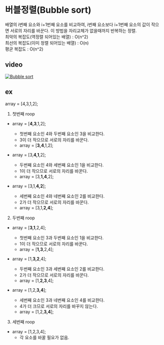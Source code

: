 버블정렬(Bubble sort)
=======================
배열의 i번째 요소와 i+1번째 요소를 비교하여, i번째 요소보다 i+1번째 요소의 값이 작으면 서로의 자리를 바꾼다. 이 방법을 자리교체가 없을때까지 반복하는 정렬.</br>
최악의 복잡도(역정렬 되어있는 배열) : O(n^2)</br>
최선의 복잡도(이미 정렬 되어있는 배열) : O(n)</br>
평균 복잡도 : O(n^2)</br>

video
-------------------
[![Bubble sort](http://img.youtube.com/vi/lyZQPjUT5B4/0.jpg)](https://youtu.be/lyZQPjUT5B4?t=0s)


ex
-------------------
array = [4,3,1,2];</br>
1. 첫번째 roop
- array = [**4,3**,1,2];
	- 첫번째 요소인 4와 두번째 요소인 3을 비교한다.
	- 3이 더 작으므로 서로의 자리를 바꾼다.
	- array = [**3,4**,1,2];

- array = [3,**4,1**,2];
	- 두번째 요소인 4와 세번째 요소인 1을 비교한다.
	- 1이 더 작으므로 서로의 자리를 바꾼다.
	- array = [3,**1,4**,2];

- array = [3,1,**4,2**];
	- 세번째 요소인 4와 네번째 요소인 2를 비교한다.
	- 2가 더 작으므로 서로의 자리를 바꾼다.
	- array = [3,1,**2,4**];

2. 두번째 roop
- array = [**3,1**,2,4];
	- 첫번째 요소인 3과 두번째 요소인 1을 비교한다.
	- 1이 더 작으므로 서로의 자리를 바꾼다.
	- array = [**1,3**,2,4];

- array = [1,**3,2**,4];
	- 두번째 요소인 3과 세번째 요소인 2를 비교한다.
	- 2가 더 작으므로 서로의 자리를 바꾼다.
	- array = [1,**2,3**,4];

- array = [1,2,**3,4**];
	- 세번째 요소인 3과 네번째 요소인 4를 비교한다.
	- 4가 더 크므로 서로의 자리를 바꾸지 않는다.
	- array = [1,2,**3,4**];

3. 세번째 roop
- array = [1,2,3,4];
	- 각 요소를 바꿀 필요가 없음.

